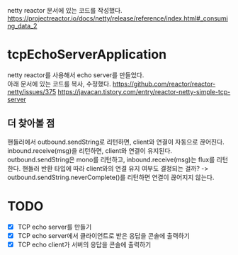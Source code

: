 netty reactor 문서에 있는 코드를 작성했다.    
https://projectreactor.io/docs/netty/release/reference/index.html#_consuming_data_2

# tcpEchoServerApplication
netty reactor를 사용해서 echo server를 만들었다.   
아래 문서에 있는 코드를 복사, 수정했다.
https://github.com/reactor/reactor-netty/issues/375
https://javacan.tistory.com/entry/reactor-netty-simple-tcp-server

## 더 찾아볼 점
핸들러에서 outbound.sendString로 리턴하면, client와 연결이 자동으로 끊어진다.   
inbound.receive(msg)을 리턴하면, client와 연결이 유지된다.   
outbound.sendString은 mono를 리턴하고, inbound.receive(msg)는 flux를 리턴한다.
핸들러 반환 타입에 따라 client와의 연결 유지 여부도 결정되는 걸까?
-> outbound.sendString.neverComplete()를 리턴하면 연결이 끊어지지 않는다.

# TODO
- [x] TCP echo server를 만들기
- [x] TCP echo server에서 클라이언트로 받은 응답을 콘솔에 출력하기
- [x] TCP echo client가 서버의 응답을 콘솔에 출력하기

